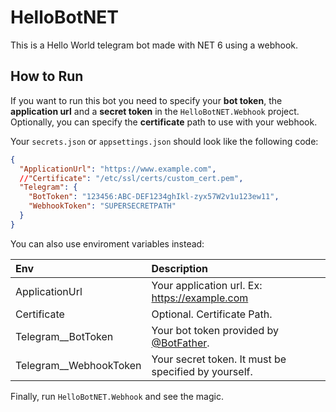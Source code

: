 # HelloBotNET

This is a Hello World telegram bot made with NET 6 using a webhook.

## How to Run

If you want to run this bot you need to specify your **bot token**, the **application url** and a **secret token** in the `HelloBotNET.Webhook` project. Optionally, you can specify the **certificate** path to use with your webhook.

Your `secrets.json` or `appsettings.json` should look like the following code:

```JSON
{
  "ApplicationUrl": "https://www.example.com",
  //"Certificate": "/etc/ssl/certs/custom_cert.pem",
  "Telegram": {
    "BotToken": "123456:ABC-DEF1234ghIkl-zyx57W2v1u123ew11",
    "WebhookToken": "SUPERSECRETPATH"
  }
}
```

You can also use enviroment variables instead:

| Env                               | Description                                                      |
| :-------------------------------- | :--------------------------------------------------------------- |
| ApplicationUrl                    | Your application url. Ex: <https://example.com>                  |
| Certificate                       | Optional. Certificate Path.                                      |
| Telegram__BotToken                | Your bot token provided by [@BotFather](https://t.me/BotFather). |
| Telegram__WebhookToken            | Your secret token. It must be specified by yourself.             |

Finally, run `HelloBotNET.Webhook` and see the magic.